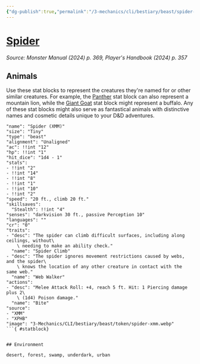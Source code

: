 ```yaml
---
{"dg-publish":true,"permalink":"/3-mechanics/cli/bestiary/beast/spider-xmm/","tags":["ttrpg-cli/compendium/src/5e/xmm","ttrpg-cli/monster/cr/0","ttrpg-cli/monster/environment/desert","ttrpg-cli/monster/environment/forest","ttrpg-cli/monster/environment/swamp","ttrpg-cli/monster/environment/underdark","ttrpg-cli/monster/environment/urban","ttrpg-cli/monster/size/tiny","ttrpg-cli/monster/type/beast"],"noteIcon":""}
---
```


# [Spider](3-Mechanics\CLI\bestiary\beast/spider-xmm.md)
*Source: Monster Manual (2024) p. 369, Player's Handbook (2024) p. 357*  

## Animals

Use these stat blocks to represent the creatures they're named for or other similar creatures. For example, the [Panther](3-Mechanics/CLI/bestiary/beast/panther-xmm.md) stat block can also represent a mountain lion, while the [Giant Goat](3-Mechanics/CLI/bestiary/beast/giant-goat-xmm.md) stat block might represent a buffalo. Any of these stat blocks might also serve as fantastical animals with distinctive names and cosmetic details unique to your D&D adventures.

```statblock
"name": "Spider (XMM)"
"size": "Tiny"
"type": "beast"
"alignment": "Unaligned"
"ac": !!int "12"
"hp": !!int "1"
"hit_dice": "1d4 - 1"
"stats":
- !!int "2"
- !!int "14"
- !!int "8"
- !!int "1"
- !!int "10"
- !!int "2"
"speed": "20 ft., climb 20 ft."
"skillsaves":
  "Stealth": !!int "4"
"senses": "darkvision 30 ft., passive Perception 10"
"languages": ""
"cr": "0"
"traits":
- "desc": "The spider can climb difficult surfaces, including along ceilings, without\
    \ needing to make an ability check."
  "name": "Spider Climb"
- "desc": "The spider ignores movement restrictions caused by webs, and the spider\
    \ knows the location of any other creature in contact with the same web."
  "name": "Web Walker"
"actions":
- "desc": "Melee Attack Roll: +4, reach 5 ft. Hit: 1 Piercing damage plus 2\
    \ (1d4) Poison damage."
  "name": "Bite"
"source":
- "XMM"
- "XPHB"
"image": "3-Mechanics/CLI/bestiary/beast/token/spider-xmm.webp"
```{ #statblock}


## Environment

desert, forest, swamp, underdark, urban